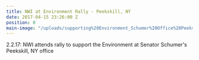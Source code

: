 ```yaml
---
title: NWI at Environment Rally - Peekskill, NY
date: 2017-04-15 23:26:00 Z
position: 0
main-image: "/uploads/supporting%20Environment_Schumer%20Office%20Peekskill%202.2.17.jpg"
---
```


2.2.17: NWI attends rally to support the Environment at Senator Schumer's Peekskill, NY office 